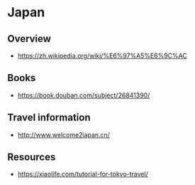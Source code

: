# Japan


## Overview

- https://zh.wikipedia.org/wiki/%E6%97%A5%E6%9C%AC


## Books

- https://book.douban.com/subject/26841390/


## Travel information

- http://www.welcome2japan.cn/


## Resources

- https://xiaolife.com/tutorial-for-tokyo-travel/
